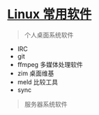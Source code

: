 # [Linux 常用软件](/)

> 个人桌面系统软件

- IRC
- git
- ffmpeg 多媒体处理软件
- zim 桌面维基
- meld 比较工具
- sync

> 服务器系统软件
